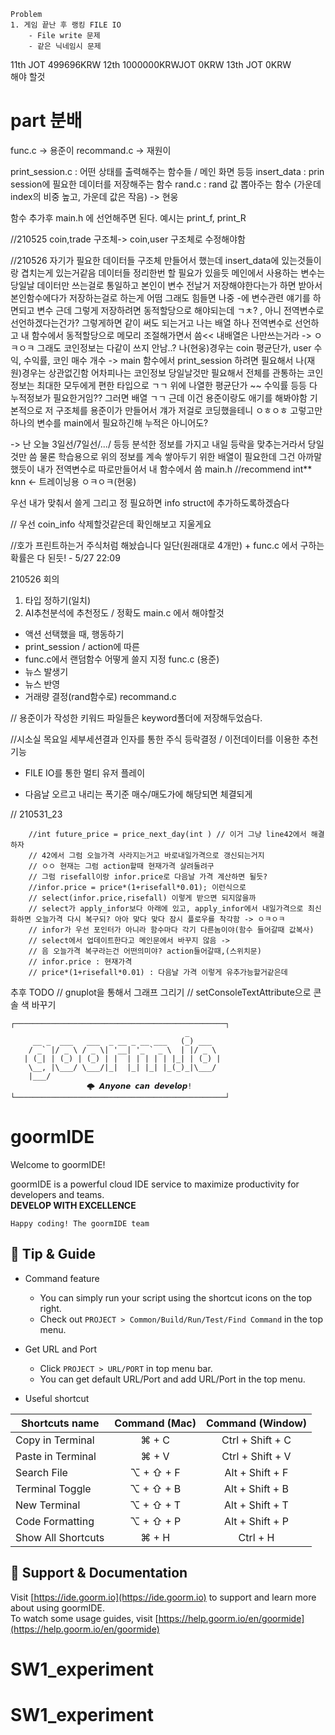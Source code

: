 	Problem
	1. 게임 끝난 후 랭킹 FILE IO 
		- File write 문제
		- 같은 닉네임시 문제
11th        JOT 499696KRW
12th 1000000KRWJOT 0KRW
13th        JOT 0KRW	
	해야 할것

# part 분배
func.c -> 용준이 
recommand.c -> 재원이

print_session.c : 어떤 상태를 출력해주는 함수들 / 메인 화면 등등
insert_data 	: prin session에 필요한 데이터를 저장해주는 함수
rand.c 			: rand 값 뽑아주는 함수 (가운데 index의 비중 높고, 가운데 값은 작음)
-> 현웅

함수 추가후 main.h 에 선언해주면 된다. 예시는 print_f, print_R



//210525 
coin,trade 구조체-> coin,user 구조체로 수정해야함

//210526
자기가 필요한 데이터들 구조체 만들어서 했는데 insert_data에 있는것들이랑 겹치는게 있는거같음
데이터들 정리한번 할 필요가 있을듯
메인에서 사용하는 변수는 당일날 데이터만 쓰는걸로 통일하고 본인이 변수 전날거 저장해야한다는가 하면 받아서 본인함수에다가 저장하는걸로 하는게 어떰
그래도 힘들면 나중 -에 변수관련 얘기를 하면되고
변수 근데 그렇게 저장하려면 동적할당으로 해야되는데 ㄱㅊ? , 아니 전역변수로 선언하겠다는건가? 그렇게하면 같이 써도 되는거고
나는 배열 하나 전역변수로 선언하고 내 함수에서 동적할당으로 메모리 조절해가면서 씀<< 내배열은 나만쓰는거라
-> ㅇㅋㅇㅋ 
그래도 코인정보는 다같이 쓰지 안남..? 
나(현웅)경우는 coin 평균단가, user 수익, 수익률, 코인 매수 개수 -> main 함수에서 print_session 하려면 필요해서
나(재원)경우는 상관없긴함 어차피나는 코인정보 당일날것만 필요해서 전체를 관통하는 코인정보는 최대한 모두에게 편한 타입으로 ㄱㄱ
위에 나열한 평균단가 ~~ 수익률 등등 다 누적정보가 필요한거임?? 그러면 배열 ㄱㄱ 근데 이건 용준이랑도 애기를 해봐야함 기본적으로 저 구조체를 용준이가 만들어서 걔가 저걸로 코딩했을테니
ㅇㅎㅇㅎ 고렇고만 하나의 변수를 main에서 필요하긴해 누적은 아니어도? 

-> 난 오늘 3일선/7일선/.../ 등등 분석한 정보를 가지고 내일 등락을 맞추는거라서 당일것만 씀 
물론 학습용으로 위의 정보를 계속 쌓아두기 위한 배열이 필요한데 그건 아까말했듯이 내가 전역변수로 따로만들어서 내 함수에서 씀 main.h //recommend int** knn <- 트레이닝용 ㅇㅋㅇㅋ(현웅)

우선 내가 맞춰서 쓸게 그리고 정 필요하면 info struct에 추가하도록하겠슴다

// 우선 coin_info 삭제할것같은데 확인해보고 지울게요

//호가 프린트하는거 주식처럼 해놨습니다 일단(원래대로 4개만) + func.c 에서 구하는 확률은 다 된듯! - 5/27 22:09

210526 회의
1. 타입 정하기(일치)
2. AI추천분석에 추천정도 / 정확도
main.c 에서 해야할것
- 액션 선택했을 때, 행동하기
- print_session / action에 따른
- func.c에서 랜덤함수 어떻게 쓸지 지정
func.c (용준)
- 뉴스 발생기 
- 뉴스 반영
- 거래량 결정(rand함수로) 
recommand.c

// 용준이가 작성한 키워드 파일들은 keyword폴더에 저장해두었슴다.

//시소실 목요일 세부세션결과
인자를 통한 주식 등락결정 / 이전데이터를 이용한 추천기능
+ FILE IO를 통한 멀티 유저 플레이
- 다음날 오르고 내리는 폭기준 매수/매도가에 해당되면 체결되게 

// 210531_23

		//int future_price = price_next_day(int ) // 이거 그냥 line42에서 해결하자
		// 42에서 그럼 오늘가격 사라지는거고 바로내일가격으로 갱신되는거지
		// ㅇㅇ 현재는 그럼 action할때 현재가격 살려둘려구
		// 그럼 risefall이랑 infor.price로 다음날 가격 계산하면 될듯?
		//infor.price = price*(1+risefall*0.01); 이런식으로
		// select(infor.price,risefall) 이렇게 받으면 되지않을까
		// select가 apply_infor보다 아래에 있고, apply_infor에서 내일가격으로 최신화하면 오늘가격 다시 복구되? 아아 맞다 맞다 잠시 플로우를 착각함 -> ㅇㅋㅇㅋ
		// infor가 우선 포인터가 아니라 함수마다 각기 다른놈이야(함수 들어갈때 값복사)
		// select에서 업데이트한다고 메인문에서 바꾸지 않음 ->
		// 음 오늘가격 복구라는건 어떤의미야? action들어갈때,(스위치문)
		// infor.price : 현재가격
		// price*(1+risefall*0.01) : 다음날 가격 이렇게 유추가능할거같은데


추후 TODO
// gnuplot을 통해서 그래프 그리기
// setConsoleTextAttribute으로 콘솔 색 바꾸기 


```
┌───────────────────────────────────────────────┐
                                       _       
     __ _  ___   ___  _ __ _ __ ___   (_) ___  
    / _` |/ _ \ / _ \| '__| '_ ` _ \  | |/ _ \ 
   | (_| | (_) | (_) | |  | | | | | |_| | (_) |
    \__, |\___/ \___/|_|  |_| |_| |_(_)_|\___/ 
    |___/                                      
			     🌩 𝘼𝙣𝙮𝙤𝙣𝙚 𝙘𝙖𝙣 𝙙𝙚𝙫𝙚𝙡𝙤𝙥!
└───────────────────────────────────────────────┘
```

# goormIDE
Welcome to goormIDE!

goormIDE is a powerful cloud IDE service to maximize productivity for developers and teams.  
**DEVELOP WITH EXCELLENCE**  

`Happy coding! The goormIDE team`


## 🔧 Tip & Guide

* Command feature
	* You can simply run your script using the shortcut icons on the top right.
	* Check out `PROJECT > Common/Build/Run/Test/Find Command` in the top menu.
	
* Get URL and Port
	* Click `PROJECT > URL/PORT` in top menu bar.
	* You can get default URL/Port and add URL/Port in the top menu.

* Useful shortcut
	
| Shortcuts name     | Command (Mac) | Command (Window) |
| ------------------ | :-----------: | :--------------: |
| Copy in Terminal   | ⌘ + C         | Ctrl + Shift + C |
| Paste in Terminal  | ⌘ + V         | Ctrl + Shift + V |
| Search File        | ⌥ + ⇧ + F     | Alt + Shift + F  |
| Terminal Toggle    | ⌥ + ⇧ + B     | Alt + Shift + B  |
| New Terminal       | ⌥ + ⇧ + T     | Alt + Shift + T  |
| Code Formatting    | ⌥ + ⇧ + P     | Alt + Shift + P  |
| Show All Shortcuts | ⌘ + H         | Ctrl + H         |

## 💬 Support & Documentation

Visit [https://ide.goorm.io](https://ide.goorm.io) to support and learn more about using goormIDE.  
To watch some usage guides, visit [https://help.goorm.io/en/goormide](https://help.goorm.io/en/goormide)
# SW1_experiment
# SW1_experiment
